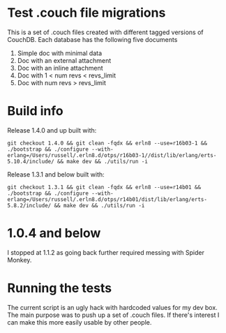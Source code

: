 # Test .couch file migrations

This is a set of .couch files created with different tagged versions
of CouchDB. Each database has the following five documents

  1. Simple doc with minimal data
  2. Doc with an external attachment
  3. Doc with an inline attachment
  4. Doc with 1 < num revs < revs_limit
  5. Doc with num revs > revs_limit

# Build info

Release 1.4.0 and up built with:

```
git checkout 1.4.0 && git clean -fqdx && erln8 --use=r16b03-1 && ./bootstrap && ./configure --with-erlang=/Users/russell/.erln8.d/otps/r16b03-1//dist/lib/erlang/erts-5.10.4/include/ && make dev && ./utils/run -i
```

Release 1.3.1 and below built with:

```
git checkout 1.3.1 && git clean -fqdx && erln8 --use=r14b01 && ./bootstrap && ./configure --with-erlang=/Users/russell/.erln8.d/otps/r14b01/dist/lib/erlang/erts-5.8.2/include/ && make dev && ./utils/run -i
```

# 1.0.4 and below

I stopped at 1.1.2 as going back further required messing with Spider
Monkey.

# Running the tests

The current script is an ugly hack with hardcoded values for my dev
box. The main purpose was to push up a set of .couch files. If there's
interest I can make this more easily usable by other people.
